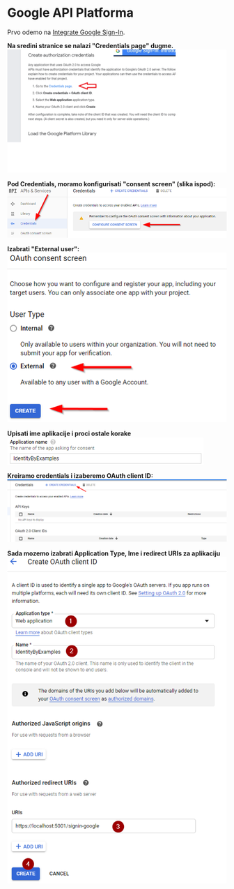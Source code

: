 # Google API Platforma

Prvo odemo na [Integrate Google Sign-In](https://developers.google.com/identity/sign-in/web/sign-in#before_you_begin).

**Na sredini stranice se nalazi "Credentials page" dugme.**
![Slika](Images/GoogleSingInPage.png)

**Pod Credentials, moramo konfigurisati "consent screen" (slika ispod):**
![Slika1](Images/Consent-Google.png) 

**Izabrati "External user":** \
![Slika1](Images/Consent-user-type.png)

**Upisati ime aplikacije i proci ostale korake**
![Slika1](Images/App-name.png)

**Kreiramo credentials i izaberemo OAuth client ID:**
![Slika1](Images/Navigation-to-credentials-page.png)

**Sada mozemo izabrati Application Type, Ime i redirect URIs za aplikaciju**
![Slika1](Images/OAuth-Client-ID-Configuration.png)
